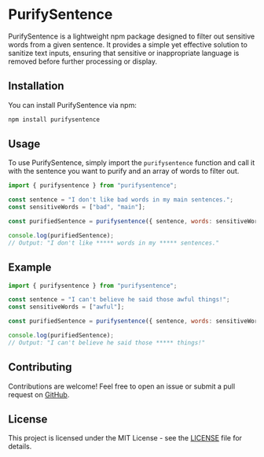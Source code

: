 # PurifySentence

PurifySentence is a lightweight npm package designed to filter out sensitive words from a given sentence. It provides a simple yet effective solution to sanitize text inputs, ensuring that sensitive or inappropriate language is removed before further processing or display.

## Installation

You can install PurifySentence via npm:

```bash
npm install purifysentence
```

## Usage

To use PurifySentence, simply import the `purifysentence` function and call it with the sentence you want to purify and an array of words to filter out.

```javascript
import { purifysentence } from "purifysentence";

const sentence = "I don't like bad words in my main sentences.";
const sensitiveWords = ["bad", "main"];

const purifiedSentence = purifysentence({ sentence, words: sensitiveWords });

console.log(purifiedSentence);
// Output: "I don't like ***** words in my ***** sentences."
```

## Example

```javascript
import { purifysentence } from "purifysentence";

const sentence = "I can't believe he said those awful things!";
const sensitiveWords = ["awful"];

const purifiedSentence = purifysentence({ sentence, words: sensitiveWords });

console.log(purifiedSentence);
// Output: "I can't believe he said those ***** things!"
```

## Contributing

Contributions are welcome! Feel free to open an issue or submit a pull request on [GitHub](https://github.com/ezeigboemmanuel/purifysentence).

## License

This project is licensed under the MIT License - see the [LICENSE](LICENSE) file for details.